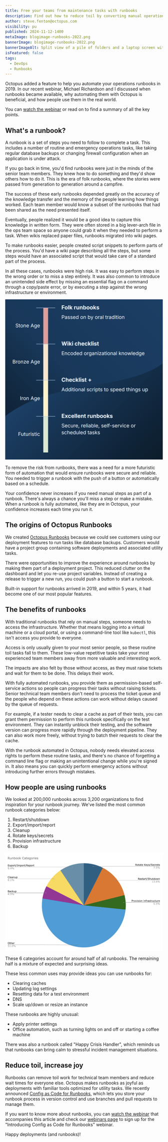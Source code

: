 ```yaml
---
title: Free your teams from maintenance tasks with runbooks
description: Find out how to reduce toil by converting manual operations tasks to automated runbooks.
author: steve.fenton@octopus.com
visibility: pu
published: 2024-11-12-1400
metaImage: blogimage-runbooks-2022.png
bannerImage: blogimage-runbooks-2022.png
bannerImageAlt: Split view of a pile of folders and a laptop screen with an Octopus arm emerging out the side.
isFeatured: false
tags: 
  - DevOps
  - Runbooks
---
```


Octopus added a feature to help you automate your operations runbooks in 2019. In our recent webinar, Michael Richardson and I discussed when runbooks became available, why automating them with Octopus is beneficial, and how people use them in the real world.

You can [watch the webinar](https://www.youtube.com/live/UEysbmos2T0?t=267s) or read on to find a summary of all the key points.

## What's a runbook?

A runbook is a set of steps you need to follow to complete a task. This includes a number of routine and emergency operations tasks, like taking regular database backups or changing firewall configuration when an application is under attack.

If you go back in time, you'd find runbooks were just in the minds of the senior team members. They knew how to do something and they'd show others how to do it. This is the era of folk runbooks, where the stories were passed from generation to generation around a campfire.

The success of these early runbooks depended greatly on the accuracy of the knowledge transfer and the memory of the people learning how things worked. Each team member would know a subset of the runbooks that had been shared as the need presented itself.

Eventually, people realized it would be a good idea to capture this knowledge in written form. They were often stored in a big lever-arch file in the ops team space so anyone could grab it when they needed to perform a task. When wikis replaced paper files, runbooks migrated into wiki pages.

To make runbooks easier, people created script snippets to perform parts of the process. You'd have a wiki page describing all the steps, but some steps would have an associated script that would take care of a standard part of the process.

In all these cases, runbooks were high risk. It was easy to perform steps in the wrong order or to miss a step entirely. It was also common to introduce an unintended side effect by missing an essential flag on a command through a copy/paste error, or by executing a step against the wrong infrastructure or environment.

![The four ages of runbooks](four-ages-of-runbooks.png "width=500")

To remove the risk from runbooks, there was a need for a more futuristic form of automation that would ensure runbooks were secure and reliable. You needed to trigger a runbook with the push of a button or automatically based on a schedule.

Your confidence never increases if you need manual steps as part of a runbook. There's always a chance you'll miss a step or make a mistake. When a runbook is fully automated, like they are in Octopus, your confidence increases each time you run it.

## The origins of Octopus Runbooks

We created [Octopus Runbooks](https://octopus.com/docs/runbooks) because we could see customers using our deployment features to run tasks like database backups. Customers would have a project group containing software deployments and associated utility tasks.

There were opportunities to improve the experience around runbooks by making them part of a deployment project. This reduced clutter on the dashboard and let you re-use project variables. Instead of creating a release to trigger a new run, you could push a button to start a runbook.

Built-in support for runbooks arrived in 2019, and within 5 years, it had become one of our most popular features.

## The benefits of runbooks

With traditional runbooks that rely on manual steps, someone needs to access the infrastructure. Whether that means logging into a virtual machine or a cloud portal, or using a command-line tool like `kubectl`, this isn't access you provide to everyone.

Access is only usually given to your most senior people, so these routine toil tasks fall to them. These low-value repetitive tasks take your most experienced team members away from more valuable and interesting work.

The impacts are also felt by those without access, as they must raise tickets and wait for them to be done. This delays their work.

With fully automated runbooks, you provide them as permission-based self-service actions so people can progress their tasks without raising tickets. Senior technical team members don't need to process the ticket queue and the people who depend on these actions can work without delays caused by the queue of requests.

For example, if a tester needs to clear a cache as part of their tests, you can grant them permission to perform this runbook specifically on the test environment. They can instantly unblock their testing, and the software version can progress more rapidly through the deployment pipeline. They can also work more freely, without trying to batch their requests to clear the cache.

With the runbook automated in Octopus, nobody needs elevated access rights to perform these routine tasks, and there's no chance of forgetting a command line flag or making an unintentional change while you're signed in. It also means you can quickly perform emergency actions without introducing further errors through mistakes.

## How people are using runbooks

We looked at 200,000 runbooks across 3,200 organizations to find inspiration for your runbook journey. We've listed the most common runbook categories below:

1. Restart/shutdown
2. Export/import/report
3. Cleanup
4. Rotate keys/secrets
5. Provision infrastructure
6. Backup

![The common runbook categories](runbook-categories.png "width=500")

These 6 categories account for around half of all runbooks. The remaining half is a mixture of expected and surprising ideas.

These less common uses may provide ideas you can use runbooks for:

- Clearing caches
- Updating log settings
- Resetting data for a test environment
- DNS
- Scale up/down or resize an instance

These runbooks are highly unusual:

- Apply printer settings
- Office automation, such as turning lights on and off or starting a coffee machine

There was also a runbook called "Happy Crisis Handler", which reminds us that runbooks can bring calm to stressful incident management situations.

## Reduce toil, increase joy

Runbooks can remove toil work for technical team members and reduce wait times for everyone else. Octopus makes runbooks as joyful as deployments with familiar tools optimized for utility tasks. We recently announced [Config as Code for Runbooks](https://octopus.com/blog/introducing-config-as-code-runbooks), which lets you store your runbook process in version control and use branches and pull requests to manage them.

If you want to know more about runbooks, you can [watch the webinar](https://www.youtube.com/live/UEysbmos2T0?t=267s) that accompanies this article and check our [webinars page](https://octopus.com/webinars) to sign up for the "Introducing Config as Code for Runbooks" webinar.

Happy deployments (and runbooks)!